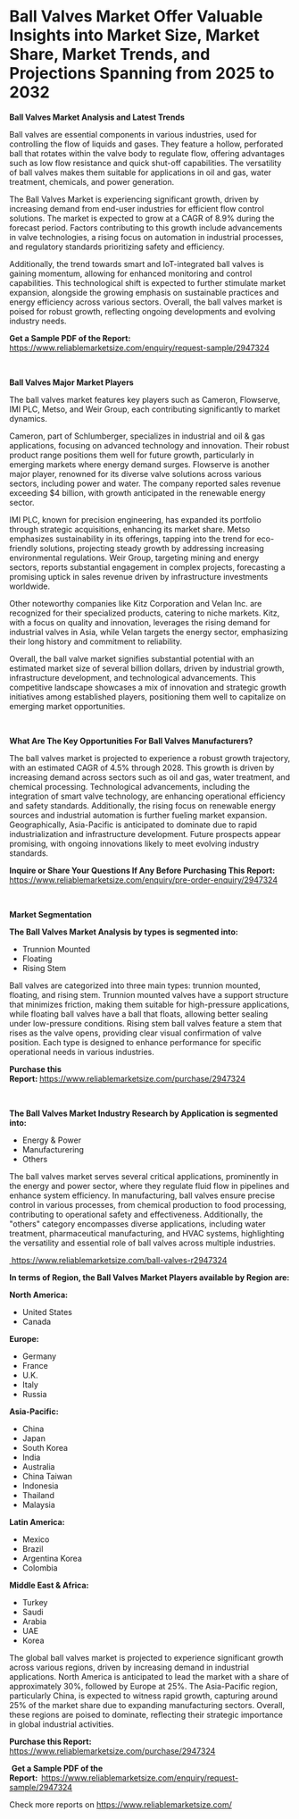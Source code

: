 <p><h1>Ball Valves Market Offer Valuable Insights into Market Size, Market Share, Market Trends, and Projections Spanning from 2025 to 2032</h1></p><p><strong>Ball Valves Market Analysis and Latest Trends</strong></p>
<p><p>Ball valves are essential components in various industries, used for controlling the flow of liquids and gases. They feature a hollow, perforated ball that rotates within the valve body to regulate flow, offering advantages such as low flow resistance and quick shut-off capabilities. The versatility of ball valves makes them suitable for applications in oil and gas, water treatment, chemicals, and power generation.</p><p>The Ball Valves Market is experiencing significant growth, driven by increasing demand from end-user industries for efficient flow control solutions. The market is expected to grow at a CAGR of 8.9% during the forecast period. Factors contributing to this growth include advancements in valve technologies, a rising focus on automation in industrial processes, and regulatory standards prioritizing safety and efficiency.</p><p>Additionally, the trend towards smart and IoT-integrated ball valves is gaining momentum, allowing for enhanced monitoring and control capabilities. This technological shift is expected to further stimulate market expansion, alongside the growing emphasis on sustainable practices and energy efficiency across various sectors. Overall, the ball valves market is poised for robust growth, reflecting ongoing developments and evolving industry needs.</p></p>
<p><strong>Get a Sample PDF of the Report:&nbsp;</strong> <a href="https://www.reliablemarketsize.com/enquiry/request-sample/2947324?utm_campaign=3175&utm_medium=2&utm_source=Github&utm_content=ia&utm_term=12032025&utm_id=ball-valves">https://www.reliablemarketsize.com/enquiry/request-sample/2947324</a></p>
<p>&nbsp;</p>
<p><strong>Ball Valves Major Market Players</strong></p>
<p><p>The ball valves market features key players such as Cameron, Flowserve, IMI PLC, Metso, and Weir Group, each contributing significantly to market dynamics. </p><p>Cameron, part of Schlumberger, specializes in industrial and oil & gas applications, focusing on advanced technology and innovation. Their robust product range positions them well for future growth, particularly in emerging markets where energy demand surges. Flowserve is another major player, renowned for its diverse valve solutions across various sectors, including power and water. The company reported sales revenue exceeding $4 billion, with growth anticipated in the renewable energy sector.</p><p>IMI PLC, known for precision engineering, has expanded its portfolio through strategic acquisitions, enhancing its market share. Metso emphasizes sustainability in its offerings, tapping into the trend for eco-friendly solutions, projecting steady growth by addressing increasing environmental regulations. Weir Group, targeting mining and energy sectors, reports substantial engagement in complex projects, forecasting a promising uptick in sales revenue driven by infrastructure investments worldwide.</p><p>Other noteworthy companies like Kitz Corporation and Velan Inc. are recognized for their specialized products, catering to niche markets. Kitz, with a focus on quality and innovation, leverages the rising demand for industrial valves in Asia, while Velan targets the energy sector, emphasizing their long history and commitment to reliability.</p><p>Overall, the ball valve market signifies substantial potential with an estimated market size of several billion dollars, driven by industrial growth, infrastructure development, and technological advancements. This competitive landscape showcases a mix of innovation and strategic growth initiatives among established players, positioning them well to capitalize on emerging market opportunities.</p></p>
<p>&nbsp;</p>
<p><strong>What Are The Key Opportunities For Ball Valves Manufacturers?</strong></p>
<p><p>The ball valves market is projected to experience a robust growth trajectory, with an estimated CAGR of 4.5% through 2028. This growth is driven by increasing demand across sectors such as oil and gas, water treatment, and chemical processing. Technological advancements, including the integration of smart valve technology, are enhancing operational efficiency and safety standards. Additionally, the rising focus on renewable energy sources and industrial automation is further fueling market expansion. Geographically, Asia-Pacific is anticipated to dominate due to rapid industrialization and infrastructure development. Future prospects appear promising, with ongoing innovations likely to meet evolving industry standards.</p></p>
<p><strong>Inquire or Share Your Questions If Any Before Purchasing This Report:</strong> <a href="https://www.reliablemarketsize.com/enquiry/pre-order-enquiry/2947324?utm_campaign=3175&utm_medium=2&utm_source=Github&utm_content=ia&utm_term=12032025&utm_id=ball-valves">https://www.reliablemarketsize.com/enquiry/pre-order-enquiry/2947324</a></p>
<p>&nbsp;</p>
<p><strong>Market Segmentation</strong></p>
<p><strong>The Ball Valves Market Analysis by types is segmented into:</strong></p>
<p><ul><li>Trunnion Mounted</li><li>Floating</li><li>Rising Stem</li></ul></p>
<p><p>Ball valves are categorized into three main types: trunnion mounted, floating, and rising stem. Trunnion mounted valves have a support structure that minimizes friction, making them suitable for high-pressure applications, while floating ball valves have a ball that floats, allowing better sealing under low-pressure conditions. Rising stem ball valves feature a stem that rises as the valve opens, providing clear visual confirmation of valve position. Each type is designed to enhance performance for specific operational needs in various industries.</p></p>
<p><strong>Purchase this Report:&nbsp;</strong><a href="https://www.reliablemarketsize.com/purchase/2947324?utm_campaign=3175&utm_medium=2&utm_source=Github&utm_content=ia&utm_term=12032025&utm_id=ball-valves">https://www.reliablemarketsize.com/purchase/2947324</a></p>
<p>&nbsp;</p>
<p><strong>The Ball Valves Market Industry Research by Application is segmented into:</strong></p>
<p><ul><li>Energy & Power</li><li>Manufacturering</li><li>Others</li></ul></p>
<p><p>The ball valves market serves several critical applications, prominently in the energy and power sector, where they regulate fluid flow in pipelines and enhance system efficiency. In manufacturing, ball valves ensure precise control in various processes, from chemical production to food processing, contributing to operational safety and effectiveness. Additionally, the "others" category encompasses diverse applications, including water treatment, pharmaceutical manufacturing, and HVAC systems, highlighting the versatility and essential role of ball valves across multiple industries.</p></p>
<p><a href="https://www.reliablemarketsize.com/ball-valves-r2947324?utm_campaign=3175&utm_medium=2&utm_source=Github&utm_content=ia&utm_term=12032025&utm_id=ball-valves">&nbsp;https://www.reliablemarketsize.com/ball-valves-r2947324</a></p>
<p><strong>In terms of Region, the Ball Valves Market Players available by Region are:</strong></p>
<p>
    <p> <strong> North America: </strong>
        <ul>
            <li>United States</li>
            <li>Canada</li>
        </ul>
        </p> 
    <p> <strong> Europe: </strong>
        <ul>
            <li>Germany</li>
            <li>France</li>
            <li>U.K.</li>
            <li>Italy</li>
            <li>Russia</li>
        </ul>
        </p> 
    <p> <strong> Asia-Pacific: </strong>
        <ul>
            <li>China</li>
            <li>Japan</li>
            <li>South Korea</li>
            <li>India</li>
            <li>Australia</li>
            <li>China Taiwan</li>
            <li>Indonesia</li>
            <li>Thailand</li>
            <li>Malaysia</li>
        </ul>
        </p> 
    <p> <strong> Latin America: </strong>
        <ul>
            <li>Mexico</li>
            <li>Brazil</li>
            <li>Argentina Korea</li>
            <li>Colombia</li>
        </ul>
        </p> 
    <p> <strong> Middle East & Africa: </strong>
        <ul>
            <li>Turkey</li>
            <li>Saudi</li>
            <li>Arabia</li>
            <li>UAE</li>
            <li>Korea</li>
        </ul>
    </p>
    </p>
<p><p>The global ball valves market is projected to experience significant growth across various regions, driven by increasing demand in industrial applications. North America is anticipated to lead the market with a share of approximately 30%, followed by Europe at 25%. The Asia-Pacific region, particularly China, is expected to witness rapid growth, capturing around 25% of the market share due to expanding manufacturing sectors. Overall, these regions are poised to dominate, reflecting their strategic importance in global industrial activities.</p></p>
<p><strong>Purchase this Report: </strong><a href="https://www.reliablemarketsize.com/purchase/2947324?utm_campaign=3175&utm_medium=2&utm_source=Github&utm_content=ia&utm_term=12032025&utm_id=ball-valves">https://www.reliablemarketsize.com/purchase/2947324</a></p>
<p>&nbsp;<strong>Get a Sample PDF of the Report:&nbsp;&nbsp;</strong><a href="https://www.reliablemarketsize.com/enquiry/request-sample/2947324?utm_campaign=3175&utm_medium=2&utm_source=Github&utm_content=ia&utm_term=12032025&utm_id=ball-valves">https://www.reliablemarketsize.com/enquiry/request-sample/2947324</a></p>
<p><strong></strong></p>
<p>Check more reports on <a href="https://www.reliablemarketsize.com/?utm_campaign=3175&utm_medium=2&utm_source=Github&utm_content=ia&utm_term=12032025&utm_id=ball-valves">https://www.reliablemarketsize.com/</a></p>
